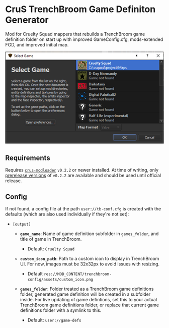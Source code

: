 # CruS TrenchBroom Game Definiton Generator

Mod for Cruelty Squad mappers that rebuilds a TrenchBroom game definition folder on start up with improved GameConfig.cfg, mods-extended FGD, and improved initial map.

![demo-name-icon](media/tb-name-icon-demo-01.png)

## Requirements

Requires [`crus-modloader`](https://github.com/crustyrashky/crus-modloader) `v0.2.2` or newer installed. At time of writing, only [prerelease versions](https://github.com/disco0/crus-modloader/releases) of `v0.2.2` are available and should be used until official release.

## Config

If not found, a config file at the path `user://tb-conf.cfg` is created with the defaults (which are also used individually if they're not set):

- `[output]`

    - **`game_name`**: Name of game definition subfolder in `games_folder`, and title of game in TrenchBroom.

        - Default: `Cruelty Squad`

    - **`custom_icon_path`**: Path to a custom icon to display in TrenchBroom UI. For now, images must be 32x32px to avoid issues with resizing.

        - Default `res://MOD_CONTENT/trenchbroom-config/assets/custom_icon.png`
        

    - **`games_folder`**: Folder treated as a TrenchBroom game definitions folder, generated game definition will be created in a subfolder inside. For live updating of game defintions, set this to your actual TrenchBroom game definitions folder, or replace that current game definitions folder with a symlink to this.
    
        - Default: `user://game-defs`

